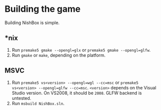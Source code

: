 # Building the game

Building NishBox is simple.

## *nix

1. Run `premake5 gmake --opengl=glx` or `premake5 gmake --opengl=glfw`.
2. Run `gmake` or `make`, depending on the platform.

## MSVC

1. Run `premake5 vs<version> --opengl=wgl --cc=msc` or `premake5 vs<version> --opengl=glfw --cc=msc`.
   `<version>` depends on the Visual Studio version. On VS2008, it should be `2008`.
   GLFW backend is untested.
2. Run `msbuild NishBox.sln`.